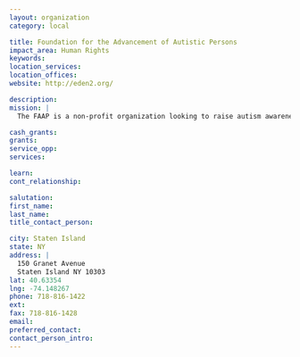 ```yaml
---
layout: organization
category: local

title: Foundation for the Advancement of Autistic Persons
impact_area: Human Rights
keywords: 
location_services: 
location_offices: 
website: http://eden2.org/

description: 
mission: |
  The FAAP is a non-profit organization looking to raise autism awareness.

cash_grants: 
grants: 
service_opp: 
services: 

learn: 
cont_relationship: 

salutation: 
first_name: 
last_name: 
title_contact_person: 

city: Staten Island
state: NY
address: |
  150 Granet Avenue     
  Staten Island NY 10303
lat: 40.63354
lng: -74.148267
phone: 718-816-1422
ext: 
fax: 718-816-1428
email: 
preferred_contact: 
contact_person_intro: 
---
```

